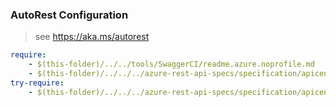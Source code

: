 ### AutoRest Configuration
> see https://aka.ms/autorest

``` yaml
require:
    - $(this-folder)/../../tools/SwaggerCI/readme.azure.noprofile.md
    - $(this-folder)/../../../azure-rest-api-specs/specification/apicenter/resource-manager/readme.md
try-require:
    - $(this-folder)/../../../azure-rest-api-specs/specification/apicenter/resource-manager/readme.powershell.md
```
